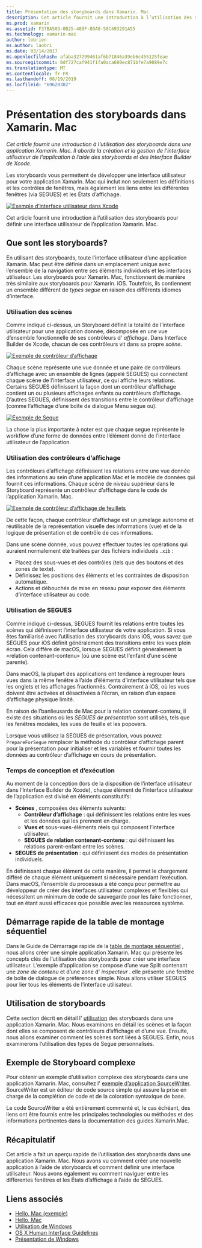 ```yaml
---
title: Présentation des storyboards dans Xamarin. Mac
description: Cet article fournit une introduction à l’utilisation des storyboards dans une application Xamarin. Mac. Il aborde la création et la gestion de l’interface utilisateur de l’application à l’aide de storyboards et d’Interface Builder de Xcode.
ms.prod: xamarin
ms.assetid: F37BA503-0B25-489F-80A8-58C493291A55
ms.technology: xamarin-mac
author: lobrien
ms.author: laobri
ms.date: 03/14/2017
ms.openlocfilehash: afaba327299461af6b71846a39eb6c455125feae
ms.sourcegitcommit: 0df727caf941f1fa0aca680ec871bfe7a9089e7c
ms.translationtype: MT
ms.contentlocale: fr-FR
ms.lasthandoff: 08/19/2019
ms.locfileid: "69620382"
---
```

# <a name="introduction-to-storyboards-in-xamarinmac"></a>Présentation des storyboards dans Xamarin. Mac

_Cet article fournit une introduction à l’utilisation des storyboards dans une application Xamarin. Mac. Il aborde la création et la gestion de l’interface utilisateur de l’application à l’aide des storyboards et des Interface Builder de Xcode._

Les storyboards vous permettent de développer une interface utilisateur pour votre application Xamarin. Mac qui inclut non seulement les définitions et les contrôles de fenêtres, mais également les liens entre les différentes fenêtres (via SEGUES) et les États d’affichage.

[![](images/intro01.png "Exemple d’interface utilisateur dans Xcode")](images/intro01.png#lightbox)

Cet article fournit une introduction à l’utilisation des storyboards pour définir une interface utilisateur de l’application Xamarin. Mac.

<a name="What-are-Storyboards" />

## <a name="what-are-storyboards"></a>Que sont les storyboards?

En utilisant des storyboards, toute l’interface utilisateur d’une application Xamarin. Mac peut être définie dans un emplacement unique avec l’ensemble de la navigation entre ses éléments individuels et les interfaces utilisateur. Les storyboards pour Xamarin. Mac, fonctionnent de manière très similaire aux storyboards pour Xamarin. iOS. Toutefois, ils contiennent un ensemble différent de _types segue_ en raison des différents idiomes d’interface.

<a name="Working-with-Scenes" />

### <a name="working-with-scenes"></a>Utilisation des scènes

Comme indiqué ci-dessus, un Storyboard définit la totalité de l’interface utilisateur pour une application donnée, décomposée en une vue d’ensemble fonctionnelle de ses contrôleurs d' _affichage_. Dans Interface Builder de Xcode, chacun de ces contrôleurs vit dans sa propre _scène_.

[![](images/intro02.png "Exemple de contrôleur d’affichage")](images/intro02.png#lightbox)

Chaque scène représente une vue donnée et une paire de contrôleurs d’affichage avec un ensemble de lignes (appelé SEGUES) qui connectent chaque scène de l’interface utilisateur, ce qui affiche leurs relations. Certains SEGUES définissent la façon dont un contrôleur d’affichage contient un ou plusieurs affichages enfants ou contrôleurs d’affichage. D’autres SEGUES, définissent des transitions entre le contrôleur d’affichage (comme l’affichage d’une boîte de dialogue Menu segue ou). 

[![](images/intro03.png "Exemple de Segue")](images/intro03.png#lightbox)

La chose la plus importante à noter est que chaque segue représente le workflow d’une forme de données entre l’élément donné de l’interface utilisateur de l’application.

<a name="Working-with-View-Controllers" />

### <a name="working-with-view-controllers"></a>Utilisation des contrôleurs d’affichage

Les contrôleurs d’affichage définissent les relations entre une vue donnée des informations au sein d’une application Mac et le modèle de données qui fournit ces informations. Chaque scène de niveau supérieur dans le Storyboard représente un contrôleur d’affichage dans le code de l’application Xamarin. Mac.

[![](images/intro04.png "Exemple de contrôleur d’affichage de feuillets")](images/intro04.png#lightbox)

De cette façon, chaque contrôleur d’affichage est un jumelage autonome et réutilisable de la représentation visuelle des informations (vue) et de la logique de présentation et de contrôle de ces informations.

Dans une scène donnée, vous pouvez effectuer toutes les opérations qui auraient normalement été traitées par des fichiers individuels `.xib` : 

- Placez des sous-vues et des contrôles (tels que des boutons et des zones de texte).
- Définissez les positions des éléments et les contraintes de disposition automatique.
- Actions et débouchés de mise en réseau pour exposer des éléments d’interface utilisateur au code.

<a name="Working-with-Segues" />

### <a name="working-with-segues"></a>Utilisation de SEGUES

Comme indiqué ci-dessus, SEGUES fournit les relations entre toutes les scènes qui définissent l’interface utilisateur de votre application. Si vous êtes familiarisé avec l’utilisation des storyboards dans iOS, vous savez que SEGUES pour iOS définit généralement des transitions entre les vues plein écran. Cela diffère de macOS, lorsque SEGUES définit généralement la «relation contenant-contenu» (où une scène est l’enfant d’une scène parente).

Dans macOS, la plupart des applications ont tendance à regrouper leurs vues dans la même fenêtre à l’aide d’éléments d’interface utilisateur tels que les onglets et les affichages fractionnés. Contrairement à iOS, où les vues doivent être activées et désactivées à l’écran, en raison d’un espace d’affichage physique limité.

En raison de l’banlieusards de Mac pour la relation contenant-contenu, il existe des situations où les _SEGUES de présentation_ sont utilisés, tels que les fenêtres modales, les vues de feuille et les popovers.

Lorsque vous utilisez la SEGUES de présentation, vous pouvez `PrepareForSegue` remplacer la méthode du contrôleur d’affichage parent pour la présentation pour initialiser et les variables et fournir toutes les données au contrôleur d’affichage en cours de présentation.

<a name="Design-and-Run-Times" />

### <a name="design-and-run-times"></a>Temps de conception et d’exécution

Au moment de la conception (lors de la disposition de l’interface utilisateur dans l’Interface Builder de Xcode), chaque élément de l’interface utilisateur de l’application est divisé en éléments constitutifs:

- **Scènes** , composées des éléments suivants:
  - **Contrôleur d’affichage** : qui définissent les relations entre les vues et les données qui les prennent en charge.
  - **Vues et** sous-vues-éléments réels qui composent l’interface utilisateur.
  - **SEGUES de relation contenant-contenu** : qui définissent les relations parent-enfant entre les scènes.
- **SEGUES de présentation** : qui définissent des modes de présentation individuels. 

En définissant chaque élément de cette manière, il permet le chargement différé de chaque élément uniquement si nécessaire pendant l’exécution. Dans macOS, l’ensemble du processus a été conçu pour permettre au développeur de créer des interfaces utilisateur complexes et flexibles qui nécessitent un minimum de code de sauvegarde pour les faire fonctionner, tout en étant aussi efficaces que possible avec les ressources système.

<a name="Storyboard-Quick-Start" />

## <a name="storyboard-quick-start"></a>Démarrage rapide de la table de montage séquentiel

Dans le Guide de Démarrage rapide de la [table de montage séquentiel](~/mac/platform/storyboards/quickstart.md) , nous allons créer une simple application Xamarin. Mac qui présente les concepts clés de l’utilisation des storyboards pour créer une interface utilisateur. L’exemple d’application se compose d’une vue Spilt contenant une _zone de contenu_ et d’une zone d' _inspecteur_ . elle présente une fenêtre de boîte de dialogue de préférences simple. Nous allons utiliser SEGUES pour lier tous les éléments de l’interface utilisateur.

<a name="Working-with-Storyboards" />

## <a name="working-with-storyboards"></a>Utilisation de storyboards

Cette section décrit en détail l' [utilisation](~/mac/platform/storyboards/indepth.md) des storyboards dans une application Xamarin. Mac. Nous examinons en détail les scènes et la façon dont elles se composent de contrôleurs d’affichage et d’une vue. Ensuite, nous allons examiner comment les scènes sont liées à SEGUES. Enfin, nous examinerons l’utilisation des types de Segue personnalisés. 

<a name="Complex-Storyboard-Example" />

## <a name="complex-storyboard-example"></a>Exemple de Storyboard complexe

Pour obtenir un exemple d’utilisation complexe des storyboards dans une application Xamarin. Mac, consultez l' [exemple d’application SourceWriter](https://docs.microsoft.com/samples/xamarin/mac-samples/sourcewriter). SourceWriter est un éditeur de code source simple qui assure la prise en charge de la complétion de code et de la coloration syntaxique de base.

Le code SourceWriter a été entièrement commenté et, le cas échéant, des liens ont être fournis entre les principales technologies ou méthodes et des informations pertinentes dans la documentation des guides Xamarin.Mac.

<a name="Summary" />

## <a name="summary"></a>Récapitulatif

Cet article a fait un aperçu rapide de l’utilisation des storyboards dans une application Xamarin. Mac. Nous avons vu comment créer une nouvelle application à l’aide de storyboards et comment définir une interface utilisateur. Nous avons également vu comment naviguer entre les différentes fenêtres et les États d’affichage à l’aide de SEGUES.


## <a name="related-links"></a>Liens associés

- [Hello, Mac (exemple)](https://docs.microsoft.com/samples/xamarin/mac-samples/hello-mac)
- [Hello, Mac](~/mac/get-started/hello-mac.md)
- [Utilisation de Windows](~/mac/user-interface/window.md)
- [OS X Human Interface Guidelines](https://developer.apple.com/library/mac/documentation/UserExperience/Conceptual/OSXHIGuidelines/)
- [Présentation de Windows](https://developer.apple.com/library/mac/documentation/Cocoa/Conceptual/WinPanel/Introduction.html#//apple_ref/doc/uid/10000031-SW1)
